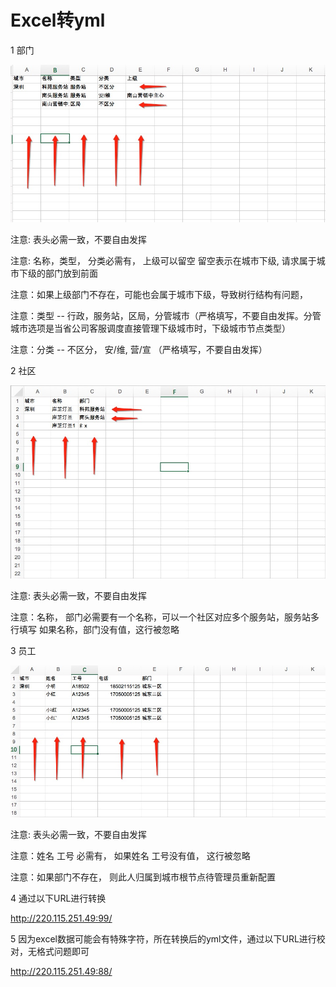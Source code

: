 Excel转yml
==================

1 部门

![](image/department.jpg)

注意: 表头必需一致，不要自由发挥

注意: 名称，类型， 分类必需有， 上级可以留空 留空表示在城市下级, 请求属于城市下级的部门放到前面

注意：如果上级部门不存在，可能也会属于城市下级，导致树行结构有问题， 

注意：类型 --  行政，服务站，区局，分管城市（严格填写，不要自由发挥。分管城市选项是当省公司客服调度直接管理下级城市时，下级城市节点类型）

注意：分类 --  不区分， 安/维,  营/宣 （严格填写，不要自由发挥）

2 社区

![](image/community.jpg)

注意: 表头必需一致，不要自由发挥

注意：名称， 部门必需要有一个名称，可以一个社区对应多个服务站，服务站多行填写   如果名称，部门没有值，这行被忽略

3 员工

![](image/employee.jpg)

注意: 表头必需一致，不要自由发挥

注意：姓名 工号 必需有， 如果姓名 工号没有值， 这行被忽略

注意：如果部门不存在， 则此人归属到城市根节点待管理员重新配置

4 通过以下URL进行转换

http://220.115.251.49:99/

5 因为excel数据可能会有特殊字符，所在转换后的yml文件，通过以下URL进行校对，无格式问题即可

http://220.115.251.49:88/
